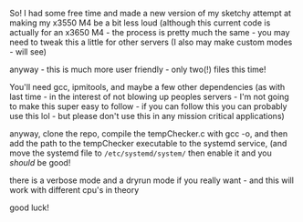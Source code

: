 So! I had some free time and made a new version of my sketchy attempt at making my x3550 M4 be a bit less loud (although this current code is actually for an x3650 M4 - the process is pretty much the same - you may need to tweak this a little for other servers (I also may make custom modes - will see)

anyway - this is much more user friendly - only two(!) files this time!

You'll need gcc, ipmitools, and maybe a few other dependencies (as with last time - in the interest of not blowing up peoples servers - I'm not going to make this super easy to follow - if you can follow this you can probably use this lol - but please don't use this in any mission critical applications)

anyway, clone the repo, compile the tempChecker.c with gcc -o, and then add the path to the tempChecker executable to the systemd service, (and move the systemd file to `/etc/systemd/system/` then enable it and you *should* be good!

there is a verbose mode and a dryrun mode if you really want - and this will work with different cpu's in theory

good luck!
